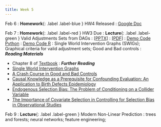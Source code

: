 ```yaml
---
title: Week 5
---
```

Feb 6
: **Homework**{: .label .label-blue } HW4 Released
  : [Google Doc](https://docs.google.com/document/d/1rjNUAJF9t2NAbe8XoFjL7Qf4Uhw47JQtG5KJrKBB4Z8/edit?usp=sharing)

Feb 7
: **Homework**{: .label .label-red } HW3 Due
: **Lecture**{: .label .label-green } Valid Adjustments Sets from DAGs
  : [[PPTX]](https://github.com/stanford-msande228/winter23/raw/main/MSANDE228_Lecture9_Valid_Adjustment_Sets.pptx)
  : [[PDF]](https://github.com/stanford-msande228/winter23/raw/main/MSANDE228_Lecture9_Valid_Adjustment_Sets.pdf)
  : [Demo Code Python](https://colab.research.google.com/drive/1BHwxAO0OkIoroK66zRVxnkptKbJQ-q9W)
  : [Demo Code R](https://colab.research.google.com/drive/1RA3jNYtw5j0MfiPYIfaMlhB8nuWEDB1O#scrollTo=UG0_nl-XYNvV)
: Single World Intervention Graphs (SWIGs); Graphical criteria for valid adjustment sets; Good and Bad controls
: ***Reading Materials***
- Chapter 8 of [Textbook](https://canvas.stanford.edu/courses/168439/files/folder/Readings)
: ***Further Reading***
- [Single World Intervention Graphs](https://csss.uw.edu/files/working-papers/2013/wp128.pdf)
- [A Crash Course in Good and Bad Controls](https://ftp.cs.ucla.edu/pub/stat_ser/r493.pdf)
- [Causal Knowledge as a Prerequisite for Confounding Evaluation: An Application to Birth Defects Epidemiology](https://academic.oup.com/aje/article/155/2/176/108106)
- [Endogenous Selection Bias: The Problem of Conditioning on a Collider Variable](https://www.annualreviews.org/doi/abs/10.1146/annurev-soc-071913-043455)
- [The Importance of Covariate Selection in Controlling for Selection Bias in Observational Studies](https://psycnet.apa.org/fulltext/2010-18042-003.pdf)

Feb 9
: **Lecture**{: .label .label-green } Modern Non-Linear Prediction
: trees and forests; neural networks; feature engineering;


